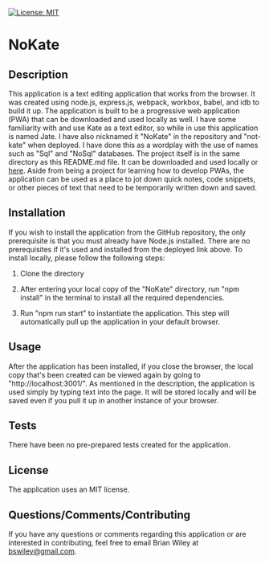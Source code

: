 [![License: MIT](https://img.shields.io/badge/License-MIT-yellow.svg)](https://opensource.org/licenses/MIT) 

# NoKate 

## Description 
This application is a text editing application that works from the browser. It was created using node.js, express.js, webpack, workbox, babel, and idb to build it up. The application is built to be a progressive web application (PWA) that can be downloaded and used locally as well. I have some familiarity with and use Kate as a text editor, so while in use this application is named Jate. I have also nicknamed it "NoKate" in the repository and "not-kate" when deployed. I have done this as a wordplay with the use of names such as "Sql" and "NoSql" databases. The project itself is in the same directory as this README.md file. It can be downloaded and used locally or [here](https://not-kate-10787242895f.herokuapp.com/). Aside from being a project for learning how to develop PWAs, the application can be used as a place to jot down quick notes, code snippets, or other pieces of text that need to be temporarily written down and saved. 

## Installation 
If you wish to install the application from the GitHub repository, the only prerequisite is that you must already have Node.js installed. There are no prerequisites if it's used and installed from the deployed link above. To install locally, please follow the following steps:

1. 	Clone the directory

2.  After entering your local copy of the "NoKate" directory, run "npm install" in the terminal to install all the required dependencies.

3.  Run "npm run start" to instantiate the application. This step will automatically pull up the application in your default browser.
 

## Usage
After the application has been installed, if you close the browser, the local copy that's been created can be viewed again by going to "http://localhost:3001/". As mentioned in the description, the application is used simply by typing text into the page. It will be stored locally and will be saved even if you pull it up in another instance of your browser.

## Tests 

There have been no pre-prepared tests created for the application.
## License
The application uses an MIT license.

## Questions/Comments/Contributing
If you have any questions or comments regarding this application or are interested in contributing, feel free to email Brian Wiley at bswiley@gmail.com.
